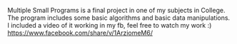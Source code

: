 Multiple Small Programs is a final project in one of my subjects in College. The program includes some basic algorithms and basic data manipulations. I included a video of it working in my fb, feel free to watch my work :)
https://www.facebook.com/share/v/1ArziomeM6/
